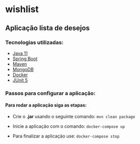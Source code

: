 # wishlist

## Aplicação lista de desejos

### Tecnologias utilizadas:

- [Java 11](https://www.oracle.com/br/java/technologies/javase/jdk11-archive-downloads.html)
- [Spring Boot](https://start.spring.io/)
- [Maven](https://maven.apache.org/)
- [MongoDB](https://www.mongodb.com/)
- [Docker](https://www.docker.com/)
- [JUnit 5](https://junit.org/junit5/)

### Passos para configurar a aplicação:

#### Para rodar a aplicação siga as etapas:

- Crie o **.jar** usando o seguinte comando:
  ```mvn clean package```

- Inicie a aplicação com o comando:
```docker-compose up```
- Para finalizar a aplicação use:
```docker-compose stop```